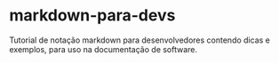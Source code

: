 # markdown-para-devs
Tutorial de notação markdown para desenvolvedores contendo dicas e exemplos, para uso na documentação de software.
